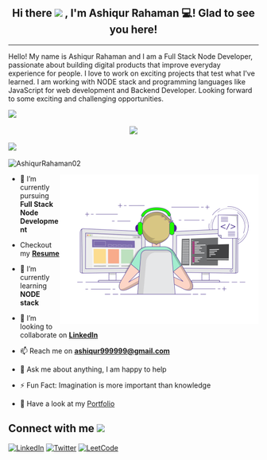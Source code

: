 <h2 align="center">
  Hi there <img src="https://media.giphy.com/media/hvRJCLFzcasrR4ia7z/giphy.gif" width="28"> , I'm Ashiqur Rahaman 💻! Glad to see you here!
</h2>


<hr>

Hello! My name is Ashiqur Rahaman and I am a Full Stack Node Developer, passionate about building digital products that improve everyday experience for people. I love to work on exciting projects that test what I've learned. I am working with NODE stack and programming languages like JavaScript for web development and Backend Developer. Looking forward to some exciting and challenging opportunities.

<img src="https://user-images.githubusercontent.com/73097560/115834477-dbab4500-a447-11eb-908a-139a6edaec5c.gif">

<p align="center" color:"red">
     <a>
          <img src="https://readme-typing-svg.demolab.com/?lines=Hi! My self Ashiqur Rahaman ; I am a Full-stack%20Node%20developer 💻; Interested in Coding 🏃‍♂️;Curious%20to%20learn%20new%20things !&font=Fira%20Code&center=true&width=440&height=45&color=#37bcf7&vCenter=true&size=22&pause=1000"></a>
</p>
      
<img src="https://user-images.githubusercontent.com/73097560/115834477-dbab4500-a447-11eb-908a-139a6edaec5c.gif">
<p align="left"> <img src="https://komarev.com/ghpvc/?username=AshiqurRahaman02&label=Profile%20views&color=0e75b6&style=flat" alt="AshiqurRahaman02" /> </p>
<img align="right" alt="Coding" width="400"  src="https://raw.githubusercontent.com/devSouvik/devSouvik/master/gif3.gif">

- 🔭 I’m currently pursuing **Full Stack Node Development**

-    Checkout my **[Resume](https://drive.google.com/file/d/1rSe93FmMCA1zhf5NXPgCMfSCuCYZet61/view?usp=sharing)**

- 🌱 I’m currently learning **NODE stack**

- 👯 I’m looking to collaborate on **[LinkedIn](https://www.linkedin.com/in/ashiqur-rahaman-76b010255/)**

- 📫 Reach me on **ashiqur999999@gmail.com**

- 💬 Ask me about anything, I am happy to help

- ⚡ Fun Fact: Imagination is more important than knowledge

- 💬 Have a look at my [Portfolio](https://ashiqurrahaman02.github.io/)


<h2> Connect with me <img src='https://raw.githubusercontent.com/ShahriarShafin/ShahriarShafin/main/Assets/handshake.gif' width="85px" marginBottom="4px"> </h2>

 [![LinkedIn](https://img.shields.io/badge/LinkedIn-0077B5?style=for-the-badge&logo=linkedin&logoColor=white)](https://www.linkedin.com/in/ashiqur-rahaman-76b010255/) 
[![Twitter](https://img.shields.io/badge/Twitter-1DA1F2?style=for-the-badge&logo=twitter&logoColor=white)](https://twitter.com/ashik_0273791)
[![LeetCode](https://img.shields.io/badge/-LeetCode-FFA116?style=for-the-badge&logo=LeetCode&logoColor=black)](https://leetcode.com/ashiqur999999/) 
